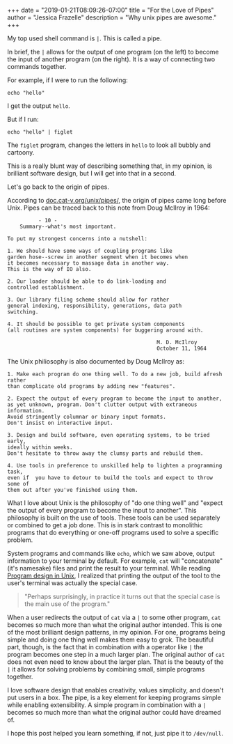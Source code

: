 +++
date = "2019-01-21T08:09:26-07:00"
title = "For the Love of Pipes"
author = "Jessica Frazelle"
description = "Why unix pipes are awesome."
+++

My top used shell command is `|`. This is called a pipe.

In brief, the `|` allows for the output of one program (on the left) to become
the input of another program (on the right). It is a way of connecting two
commands together. 

For example, if I were to run the following:


```
echo "hello"
```

I get the output `hello`.

But if I run:

```
echo "hello" | figlet
```

The `figlet` program, changes the letters in `hello` to look all bubbly and
cartoony.

This is a really blunt way of describing something that, in my
opinion, is brilliant software design, but I will get into that in a second.

Let's go back to the origin of pipes.

According to [doc.cat-v.org/unix/pipes/](http://doc.cat-v.org/unix/pipes/), the
origin of pipes came long before Unix. Pipes can be traced back to this note from
Doug McIlroy in 1964:

```
          - 10 -
    Summary--what's most important.

To put my strongest concerns into a nutshell:

1. We should have some ways of coupling programs like
garden hose--screw in another segment when it becomes when
it becomes necessary to massage data in another way.
This is the way of IO also.

2. Our loader should be able to do link-loading and
controlled establishment.

3. Our library filing scheme should allow for rather
general indexing, responsibility, generations, data path
switching.

4. It should be possible to get private system components
(all routines are system components) for buggering around with.

                                                M. D. McIlroy
                                                October 11, 1964 
```

The Unix philiosophy is also documented by Doug McIlroy as:

```
1. Make each program do one thing well. To do a new job, build afresh rather 
than complicate old programs by adding new "features".

2. Expect the output of every program to become the input to another, 
as yet unknown, program. Don't clutter output with extraneous information. 
Avoid stringently columnar or binary input formats. 
Don't insist on interactive input.

3. Design and build software, even operating systems, to be tried early, 
ideally within weeks. 
Don't hesitate to throw away the clumsy parts and rebuild them.

4. Use tools in preference to unskilled help to lighten a programming task, 
even if  you have to detour to build the tools and expect to throw some of 
them out after you've finished using them.
```

What I love about Unix is the philosophy of "do one thing well" and "expect the output of every 
program to become the input to another". This
philosophy is built on the use of tools. These tools can be used separately or
combined to get a job done. This is in stark contrast to monolithic programs that do
everything or one-off programs used to solve a specific problem.

System programs and commands like `echo`, which we saw above, output information to your terminal by
default. For example, `cat` will "concatenate" (it's namesake)
files and print the result to your terminal.
While reading [Program design in Unix](http://harmful.cat-v.org/cat-v/unix_prog_design.pdf),
I realized that printing the output of the tool to the user's terminal was actually the
special case. 

> "Perhaps surprisingly, in practice it turns
> out that the special case is the main use of the program."

When a user redirects the output of `cat` via a `|` to some other program,
`cat` becomes so much more than what
the original author intended. This is one of the most brilliant design
patterns, in my opinion.  For one, programs being simple and doing one thing
well makes them easy to grok. The beautiful part, though, is the fact that in 
combination with a operator like
`|` the program becomes one step in a much larger plan. The original author of
`cat` does not even need to know about the larger plan. That is the beauty of
the `|` it allows for solving problems by combining small,
simple programs together.

I love software design that enables creativity, values simplicity, and doesn't put users in a box.
The pipe, is a key element for keeping programs simple while enabling
extensibility. A simple program in combination with a `|` becomes so much more than what the
original author could have dreamed of.

I hope this post helped you learn something, if not, just pipe it to
`/dev/null`.
